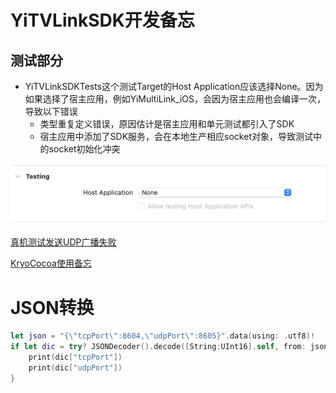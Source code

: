 # YiTVLinkSDK开发备忘

## 测试部分

- YiTVLinkSDKTests这个测试Target的Host Application应该选择None。因为如果选择了宿主应用，例如YiMultiLink_iOS，会因为宿主应用也会编译一次，导致以下错误
    - 类型重复定义错误，原因估计是宿主应用和单元测试都引入了SDK
    - 宿主应用中添加了SDK服务，会在本地生产相应socket对象，导致测试中的socket初始化冲突

![Untitled](YiTVLinkSDK%E5%BC%80%E5%8F%91%E5%A4%87%E5%BF%98%20ad317ceead934e90939545aff368929b/Untitled.png)

[真机测试发送UDP广播失败](YiTVLinkSDK%E5%BC%80%E5%8F%91%E5%A4%87%E5%BF%98%20ad317ceead934e90939545aff368929b/%E7%9C%9F%E6%9C%BA%E6%B5%8B%E8%AF%95%E5%8F%91%E9%80%81UDP%E5%B9%BF%E6%92%AD%E5%A4%B1%E8%B4%A5%200d9a7cd389504b6e86d74dc95b2d86c3.md)

[KryoCocoa使用备忘](../300%20Learning%2085ac233e054e457b9ea0166355f87cb8/312%20Swift%20f3f7435fa56948829718e9373255e683/KryoCocoa%E4%BD%BF%E7%94%A8%E5%A4%87%E5%BF%98%207afa6055a28c462992e31149157bdfe9.md)

# JSON转换

```swift
let json = "{\"tcpPort\":8604,\"udpPort\":8605}".data(using: .utf8)!
if let dic = try? JSONDecoder().decode([String:UInt16].self, from: json) {
    print(dic["tcpPort"])
    print(dic["udpPort"])
}
```